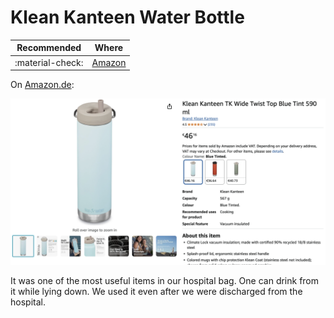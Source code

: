 # Klean Kanteen Water Bottle

| Recommended | Where |
| ----------- | ---------- |
| :material-check:       |  [Amazon](https://amzn.eu/d/7AYtCZK)  |

On [Amazon.de](https://amzn.eu/d/7AYtCZK):

![Klean Kanteen Water Bottle](assets/klean_kanteen_water_bottle.png)

It was one of the most useful items in our hospital bag. One can drink from it while lying down. We used it even after we were discharged from the hospital.
